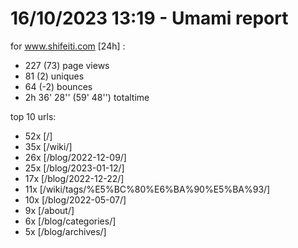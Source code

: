 # 16/10/2023 13:19 - Umami report
for www.shifeiti.com [24h] :

 - 227 (73) page views
 - 81 (2) uniques
 - 64 (-2) bounces
 - 2h 36' 28'' (59' 48'') totaltime


top 10 urls:
 - 52x [/]
 - 35x [/wiki/]
 - 26x [/blog/2022-12-09/]
 - 25x [/blog/2023-01-12/]
 - 17x [/blog/2022-12-22/]
 - 11x [/wiki/tags/%E5%BC%80%E6%BA%90%E5%BA%93/]
 - 10x [/blog/2022-05-07/]
 - 9x [/about/]
 - 6x [/blog/categories/]
 - 5x [/blog/archives/]


